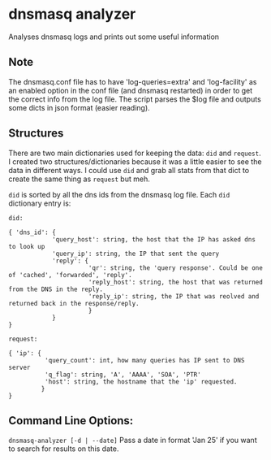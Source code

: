 # dnsmasq analyzer
Analyses dnsmasq logs and prints out some useful information 

## Note
The dnsmasq.conf file has to have 'log-queries=extra' and 'log-facility' as an enabled option in the conf file (and dnsmasq restarted) in order to get the correct info from the log file.
The script parses the $log file and outputs some dicts in json format (easier reading). 

## Structures
There are two main dictionaries used for keeping the data: ```did``` and ```request```. I created two structures/dictionaries because it was a little easier to see the data in different ways. I could use ```did``` and grab all stats from that dict to create the same thing as ```request``` but meh.

```did``` is sorted by all the dns ids from the dnsmasq log file. Each ```did``` dictionary entry is:

```did:```

    { 'dns_id': {
                'query_host': string, the host that the IP has asked dns to look up
                'query_ip': string, the IP that sent the query
                'reply': {  
                          'qr': string, the 'query response'. Could be one of 'cached', 'forwarded', 'reply'.
                          'reply_host': string, the host that was returned from the DNS in the reply.
                          'reply_ip': string, the IP that was reolved and returned back in the response/reply.
                          }
                }
    }

```request:```

    { 'ip': {
              'query_count': int, how many queries has IP sent to DNS server
              'q_flag': string, 'A', 'AAAA', 'SOA', 'PTR'
              'host': string, the hostname that the 'ip' requested.
             }
    }
## Command Line Options:

<code>dnsmasq-analyzer [-d | --date]</code> Pass a date in format 'Jan 25' if you want to search for results on this date.
